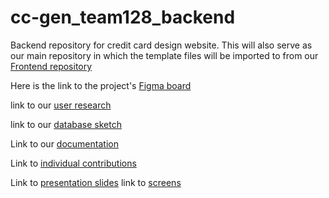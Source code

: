 # cc-gen_team128_backend
Backend repository for credit card design website.
This will also serve as our main repository in which the template files will be imported to
from our [Frontend repository](https://github.com/zuri-training/cc-gen_team128_frontend)

Here is the link to the project's [Figma board](https://www.figma.com/file/LdGc8lbpgUf0qdofxwa0e8/Proj_team_128?node-id=0%3A1) 

link to our [user research](https://www.figma.com/file/6Y76LpFlCDB4gD1FogQIQt/Proj_team_128?node-id=0%3A1)

link to our [database sketch](https://dbdiagram.io/d/62dc497e0d66c7465537c6a7)

Link to our [documentation](https://docs.google.com/document/d/1ZnLUCBjUNMblIwR58OmZkvLMHSPpoMAgKWLKpoGx-zs/edit?usp=sharing)

Link to [individual contributions](https://docs.google.com/spreadsheets/d/1QLp4YW93r8Ha7Lt3syzdXHzdnVfuNkRMt9aSHMIt6OQ/edit?usp=drivesdk) 

Link to [presentation slides](https://www.figma.com/proto/LdGc8lbpgUf0qdofxwa0e8/Proj_team_128?page-id=452%3A284&node-id=460%3A1471&viewport=701%2C-783%2C0.55&scaling=contain&starting-point-node-id=453%3A336)
link to [screens](https://www.figma.com/file/pf8NY6iQH4k4dWghS0M8db/cc-gen-figma-for-frontend?node-id=0%3A1)
